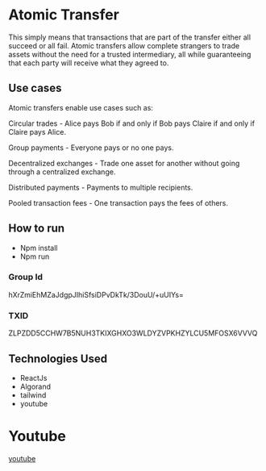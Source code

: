 # Atomic Transfer

This simply means that transactions that are part of the transfer either all succeed or all fail. Atomic transfers allow complete strangers to trade assets without the need for a trusted intermediary, all while guaranteeing that each party will receive what they agreed to.

## Use cases

Atomic transfers enable use cases such as:

Circular trades - Alice pays Bob if and only if Bob pays Claire if and only if Claire pays Alice.

Group payments - Everyone pays or no one pays.

Decentralized exchanges - Trade one asset for another without going through a centralized exchange.

Distributed payments - Payments to multiple recipients.

Pooled transaction fees - One transaction pays the fees of others.

## How to run

- Npm install
- Npm run

### Group Id

hXrZmiEhMZaJdgpJIhiSfsiDPvDkTk/3DouU/+uUIYs=

### TXID

ZLPZDD5CCHW7B5NUH3TKIXGHXO3WLDYZVPKHZYLCU5MFOSX6VVVQ

## Technologies Used

- ReactJs
- Algorand
- tailwind
- youtube

# Youtube

[youtube](https://youtu.be/Iy45AwZexcM)
